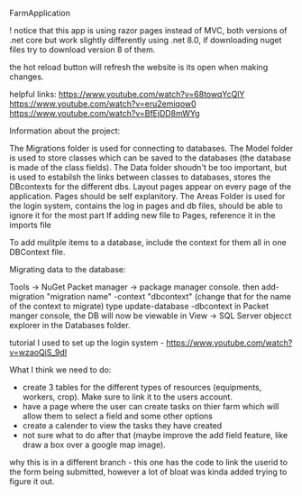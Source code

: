 FarmApplication

! notice that this app is using razor pages instead of MVC, both versions of .net core but work slightly differently
using .net 8.0, if downloading nuget files try to download version 8 of them.

the hot reload button will refresh the website is its open when making changes.

helpful links: https://www.youtube.com/watch?v=68towqYcQlY https://www.youtube.com/watch?v=eru2emiqow0 https://www.youtube.com/watch?v=BfEjDD8mWYg

Information about the project:

The Migrations folder is used for connecting to databases.
The Model folder is used to store classes which can be saved to the databases (the database is made of the class fields).
The Data folder shoudn't be too important, but is used to estabilsh the links between classes to databases, stores the DBcontexts for the different dbs.
Layout pages appear on every page of the application.
Pages should be self explanitory.
The Areas Folder is used for the login system, contains the log in pages and db files, should be able to ignore it for the most part
If adding new file to Pages, reference it in the imports file

To add mulitple items to a database, include the context for them all in one DBContext file.

Migrating data to the database:

Tools -> NuGet Packet manager -> package manager console. then add-migration "migration name" -context "dbcontext" (change that for the name of the context to migrate)
type update-database -dbcontext in Packet manger console, the DB will now be viewable in View -> SQL Server objecct explorer in the Databases folder.

tutorial I used to set up the login system - https://www.youtube.com/watch?v=wzaoQiS_9dI

What I think we need to do:
- create 3 tables for the different types of resources (equipments, workers, crop). Make sure to link it to the users account.
- have a page where the user can create tasks on thier farm which will allow them to select a field and some other options
- create a calender to view the tasks they have created
- not sure what to do after that (maybe improve the add field feature, like draw a box over a google map image).


why this is in a different branch - this one has the code to link the userid to the form being submitted, however a lot of bloat was kinda added trying to figure it out.